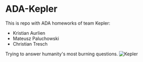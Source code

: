 # ADA-Kepler
This is repo with ADA homeworks of team Kepler:
* Kristian Aurlien
* Mateusz Paluchowski
* Christian Tresch

Trying to answer humanity's most burning questions.
![Kepler](http://www.space.com/images/i/000/039/892/original/nasa-kepler-k2-mission-diagram.jpg)

